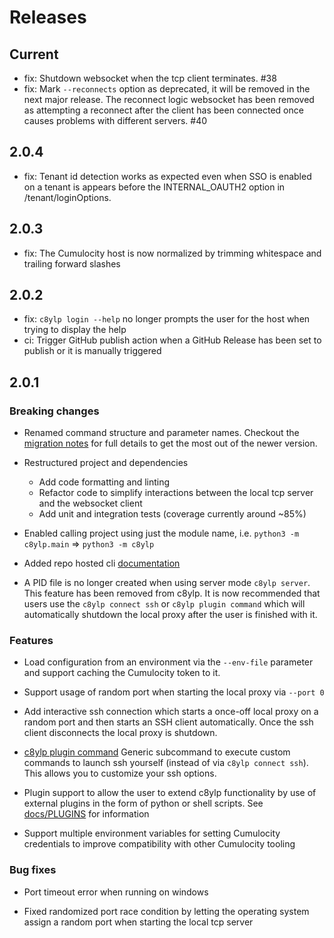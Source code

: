 
# Releases

## Current

* fix: Shutdown websocket when the tcp client terminates. #38
* fix: Mark `--reconnects` option as deprecated, it will be removed in the next major release. The reconnect logic websocket has been removed as attempting a reconnect after the client has been connected once causes problems with different servers. #40

## 2.0.4

* fix: Tenant id detection works as expected even when SSO is enabled on a tenant is appears before the INTERNAL_OAUTH2 option in /tenant/loginOptions.

## 2.0.3

* fix: The Cumulocity host is now normalized by trimming whitespace and trailing forward slashes

## 2.0.2

* fix: `c8ylp login --help` no longer prompts the user for the host when trying to display the help
* ci: Trigger GitHub publish action when a GitHub Release has been set to publish or it is manually triggered

## 2.0.1

### Breaking changes

* Renamed command structure and parameter names. Checkout the [migration notes](docs/MIGRATION_V2.md) for full details to get the most out of the newer version.

* Restructured project and dependencies
    * Add code formatting and linting
    * Refactor code to simplify interactions between the local tcp server and the websocket client
    * Add unit and integration tests (coverage currently around ~85%)

* Enabled calling project using just the module name, i.e. `python3 -m c8ylp.main` => `python3 -m c8ylp`

* Added repo hosted cli [documentation](docs/cli/C8YLP.md)

* A PID file is no longer created when using server mode `c8ylp server`. This feature has been removed from c8ylp. It is now recommended that users use the `c8ylp connect ssh` or `c8ylp plugin command` which will automatically shutdown the local proxy after the user is finished with it.

### Features

* Load configuration from an environment via the `--env-file` parameter and support caching the Cumulocity token to it.

* Support usage of random port when starting the local proxy via `--port 0`

* Add interactive ssh connection which starts a once-off local proxy on a random port and then starts an SSH client automatically. Once the ssh client disconnects the local proxy is shutdown.

* [c8ylp plugin command](docs/cli/C8YLP_PLUGIN_COMMAND.md) Generic subcommand to execute custom commands to launch ssh yourself (instead of via `c8ylp connect ssh`). This allows you to customize your ssh options.

* Plugin support to allow the user to extend c8ylp functionality by use of external plugins in the form of python or shell scripts. See [docs/PLUGINS](docs/PLUGINS.md) for information

* Support multiple environment variables for setting Cumulocity credentials to improve compatibility with other Cumulocity tooling

### Bug fixes

* Port timeout error when running on windows

* Fixed randomized port race condition by letting the operating system assign a random port when starting the local tcp server
